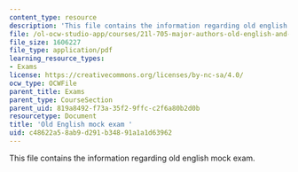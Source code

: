 ```yaml
---
content_type: resource
description: 'This file contains the information regarding old english mock exam. '
file: /ol-ocw-studio-app/courses/21l-705-major-authors-old-english-and-beowulf-spring-2014/c48622a58ab9d291b34891a1a1d63962_MIT21L_705S14_Moc_Exm.pdf
file_size: 1606227
file_type: application/pdf
learning_resource_types:
- Exams
license: https://creativecommons.org/licenses/by-nc-sa/4.0/
ocw_type: OCWFile
parent_title: Exams
parent_type: CourseSection
parent_uid: 819a8492-f73a-35f2-9ffc-c2f6a80b2d0b
resourcetype: Document
title: 'Old English mock exam '
uid: c48622a5-8ab9-d291-b348-91a1a1d63962
---
```

This file contains the information regarding old english mock exam. 